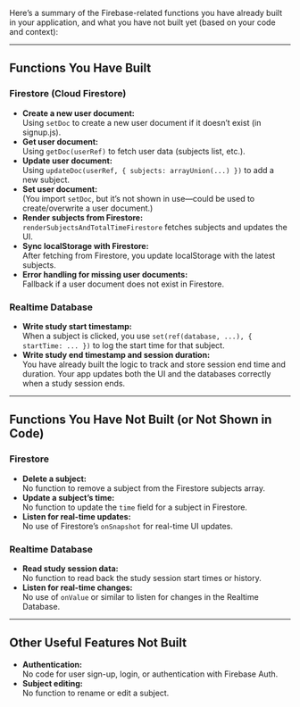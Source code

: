 Here’s a summary of the Firebase-related functions you have already built in your application, and what you have not built yet (based on your code and context):

---

## **Functions You Have Built**

### **Firestore (Cloud Firestore)**
- **Create a new user document:**  
  Using `setDoc` to create a new user document if it doesn’t exist (in signup.js).
- **Get user document:**  
  Using `getDoc(userRef)` to fetch user data (subjects list, etc.).
- **Update user document:**  
  Using `updateDoc(userRef, { subjects: arrayUnion(...) })` to add a new subject.
- **Set user document:**  
  (You import `setDoc`, but it’s not shown in use—could be used to create/overwrite a user document.)
- **Render subjects from Firestore:**  
  `renderSubjectsAndTotalTimeFirestore` fetches subjects and updates the UI.
- **Sync localStorage with Firestore:**  
  After fetching from Firestore, you update localStorage with the latest subjects.
- **Error handling for missing user documents:**  
  Fallback if a user document does not exist in Firestore.

### **Realtime Database**
- **Write study start timestamp:**  
  When a subject is clicked, you use `set(ref(database, ...), { startTime: ... })` to log the start time for that subject.
- **Write study end timestamp and session duration:**  
  You have already built the logic to track and store session end time and duration.
  Your app updates both the UI and the databases correctly when a study session ends.

---

## **Functions You Have Not Built (or Not Shown in Code)**

### **Firestore**
- **Delete a subject:**  
  No function to remove a subject from the Firestore subjects array.
- **Update a subject’s time:**  
  No function to update the `time` field for a subject in Firestore.
- **Listen for real-time updates:**  
  No use of Firestore’s `onSnapshot` for real-time UI updates.

### **Realtime Database**
- **Read study session data:**  
  No function to read back the study session start times or history.
- **Listen for real-time changes:**  
  No use of `onValue` or similar to listen for changes in the Realtime Database.

---

## **Other Useful Features Not Built**
- **Authentication:**  
  No code for user sign-up, login, or authentication with Firebase Auth.
- **Subject editing:**  
  No function to rename or edit a subject.
